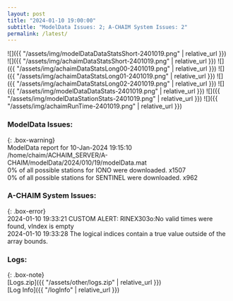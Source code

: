 ```yaml
---
layout: post
title: "2024-01-10 19:00:00"
subtitle: "ModelData Issues: 2; A-CHAIM System Issues: 2"
permalink: /latest/
---
```


![]({{ "/assets/img/modelDataDataStatsShort-2401019.png" | relative_url }})
![]({{ "/assets/img/achaimDataStatsShort-2401019.png" | relative_url }})
![]({{ "/assets/img/achaimDataStatsLong00-2401019.png" | relative_url }})
![]({{ "/assets/img/achaimDataStatsLong01-2401019.png" | relative_url }})
![]({{ "/assets/img/achaimDataStatsLong02-2401019.png" | relative_url }})
![]({{ "/assets/img/modelDataDataStats-2401019.png" | relative_url }})
![]({{ "/assets/img/modelDataStationStats-2401019.png" | relative_url }})
![]({{ "/assets/img/achaimRunTime-2401019.png" | relative_url }})


### ModelData Issues:  
  
{: .box-warning}  
 ModelData report for 10-Jan-2024 19:15:10   
 /home/chaim/ACHAIM_SERVER/A-CHAIM/modelData/2024/010/19/modelData.mat   
 0% of all possible stations for IONO were downloaded. x1507   
 0% of all possible stations for SENTINEL were downloaded. x962   
  
### A-CHAIM System Issues:  
  
{: .box-error}  
2024-01-10 19:33:21 CUSTOM ALERT: RINEX303o:No valid times were found, vIndex is empty  
2024-01-10 19:33:28 The logical indices contain a true value outside of the array bounds.  

### Logs:  
  
{: .box-note}  
[Logs.zip]({{ "/assets/other/logs.zip" | relative_url }})  
[Log Info]({{ "/logInfo" | relative_url }})  
